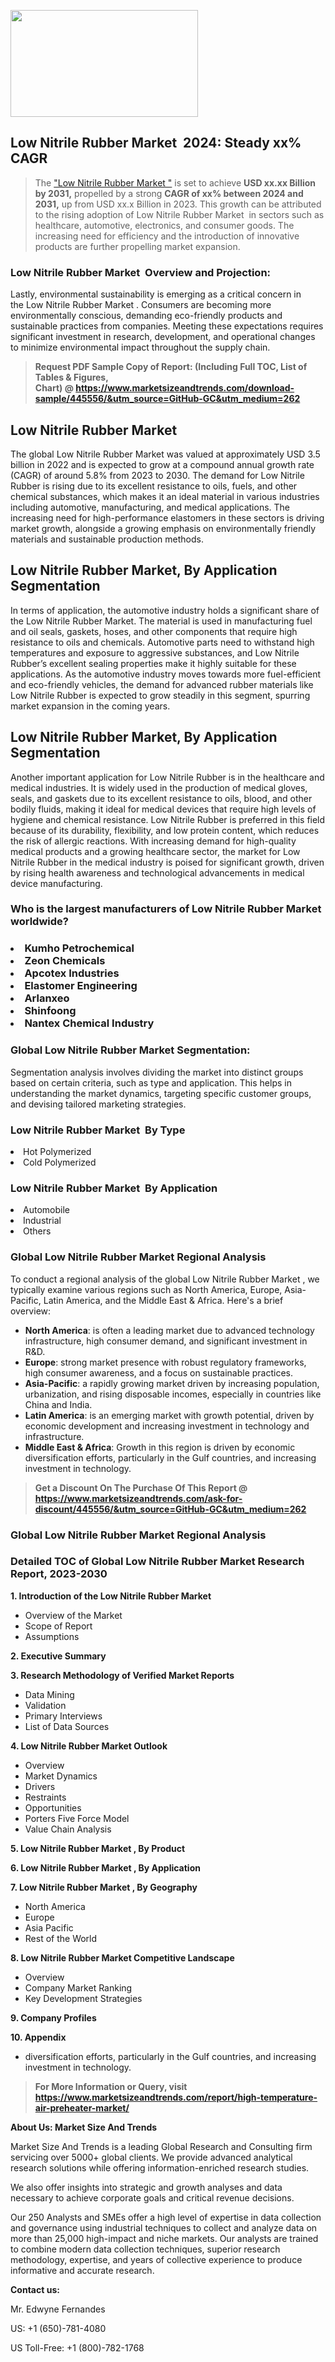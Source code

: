 <p><img class="alignnone size-medium wp-image-20088" src="https://ffe5etoiles.com/wp-content/uploads/2024/12/MST1-300x171.png" alt="" width="300" height="171" /></p><h2 id="ember46" class="ember-view reader-text-block__heading-2">Low Nitrile Rubber Market &nbsp;2024: Steady&nbsp;xx% CAGR</h2><blockquote id="ember47" class="ember-view reader-text-block__blockquote">The&nbsp;<a class="app-aware-link " href="https://www.marketsizeandtrends.com/download-sample/445556/&utm_source=GitHub-GC&utm_medium=262" target="_blank" data-test-app-aware-link="">"Low Nitrile Rubber Market "</a>&nbsp;is set to achieve&nbsp;<strong>USD&nbsp;xx.xx&nbsp;Billion by 2031,</strong>&nbsp;propelled by a strong&nbsp;<strong>CAGR of&nbsp;xx% between 2024 and 2031,</strong>&nbsp;up from USD xx.x Billion in 2023. This growth can be attributed to the rising adoption of&nbsp;Low Nitrile Rubber Market &nbsp;in sectors such as healthcare, automotive, electronics, and consumer goods. The increasing need for efficiency and the introduction of innovative products are further propelling market expansion.</blockquote><h3 id="ember48" class="ember-view reader-text-block__heading-3">Low Nitrile Rubber Market &nbsp;Overview and Projection:</h3><p id="ember49" class="ember-view reader-text-block__paragraph">Lastly, environmental sustainability is emerging as a critical concern in the&nbsp;Low Nitrile Rubber Market . Consumers are becoming more environmentally conscious, demanding eco-friendly products and sustainable practices from companies. Meeting these expectations requires significant investment in research, development, and operational changes to minimize environmental impact throughout the supply chain.</p><blockquote id="ember50" class="ember-view reader-text-block__blockquote"><strong>Request PDF Sample Copy of Report: (Including Full TOC, List of Tables &amp; Figures, Chart)&nbsp;@&nbsp;<strong><a href="https://www.marketsizeandtrends.com/download-sample/445556/&utm_source=GitHub-GC&utm_medium=262" target="_blank">https://www.marketsizeandtrends.com/download-sample/445556/&utm_source=GitHub-GC&utm_medium=262</a></strong></strong></blockquote><h3 class=""> <h2>Low Nitrile Rubber Market</h2><p>The global Low Nitrile Rubber Market was valued at approximately USD 3.5 billion in 2022 and is expected to grow at a compound annual growth rate (CAGR) of around 5.8% from 2023 to 2030. The demand for Low Nitrile Rubber is rising due to its excellent resistance to oils, fuels, and other chemical substances, which makes it an ideal material in various industries including automotive, manufacturing, and medical applications. The increasing need for high-performance elastomers in these sectors is driving market growth, alongside a growing emphasis on environmentally friendly materials and sustainable production methods.</p><h2>Low Nitrile Rubber Market, By Application Segmentation</h2><p>In terms of application, the automotive industry holds a significant share of the Low Nitrile Rubber Market. The material is used in manufacturing fuel and oil seals, gaskets, hoses, and other components that require high resistance to oils and chemicals. Automotive parts need to withstand high temperatures and exposure to aggressive substances, and Low Nitrile Rubber’s excellent sealing properties make it highly suitable for these applications. As the automotive industry moves towards more fuel-efficient and eco-friendly vehicles, the demand for advanced rubber materials like Low Nitrile Rubber is expected to grow steadily in this segment, spurring market expansion in the coming years.</p><h2>Low Nitrile Rubber Market, By Application Segmentation</h2><p>Another important application for Low Nitrile Rubber is in the healthcare and medical industries. It is widely used in the production of medical gloves, seals, and gaskets due to its excellent resistance to oils, blood, and other bodily fluids, making it ideal for medical devices that require high levels of hygiene and chemical resistance. Low Nitrile Rubber is preferred in this field because of its durability, flexibility, and low protein content, which reduces the risk of allergic reactions. With increasing demand for high-quality medical products and a growing healthcare sector, the market for Low Nitrile Rubber in the medical industry is poised for significant growth, driven by rising health awareness and technological advancements in medical device manufacturing.</p></h3><h3 id="" class="">Who is the largest manufacturers of&nbsp;Low Nitrile Rubber Market worldwide?</h3><h3 class=""></Li><Li>Kumho Petrochemical</Li><Li> Zeon Chemicals</Li><Li> Apcotex Industries</Li><Li> Elastomer Engineering</Li><Li> Arlanxeo</Li><Li> Shinfoong</Li><Li> Nantex Chemical Industry</h3><h3 id="ember53" class="ember-view reader-text-block__heading-3">Global&nbsp;Low Nitrile Rubber Market Segmentation:</h3><p id="ember54" class="ember-view reader-text-block__paragraph">Segmentation analysis involves dividing the market into distinct groups based on certain criteria, such as type and application. This helps in understanding the market dynamics, targeting specific customer groups, and devising tailored marketing strategies.</p><h3 id="" class="">Low Nitrile Rubber Market &nbsp;By Type</h3><p></Li><Li>Hot Polymerized</Li><Li> Cold Polymerized</p><h3 id="" class="">Low Nitrile Rubber Market &nbsp;By Application</h3><p class=""></Li><Li>Automobile</Li><Li> Industrial</Li><Li> Others</p><h3 id="ember62" class="ember-view reader-text-block__heading-3">Global Low Nitrile Rubber Market Regional Analysis</h3><p id="ember63" class="ember-view reader-text-block__paragraph">To conduct a regional analysis of the global Low Nitrile Rubber Market , we typically examine various regions such as North America, Europe, Asia-Pacific, Latin America, and the Middle East &amp; Africa. Here's a brief overview:</p><ul><li><strong>North America</strong>: is often a leading market due to advanced technology infrastructure, high consumer demand, and significant investment in R&amp;D.</li><li><strong>Europe</strong>: strong market presence with robust regulatory frameworks, high consumer awareness, and a focus on sustainable practices.</li><li><strong>Asia-Pacific</strong>: a rapidly growing market driven by increasing population, urbanization, and rising disposable incomes, especially in countries like China and India.</li><li><strong>Latin America</strong>: is an emerging market with growth potential, driven by economic development and increasing investment in technology and infrastructure.</li><li><strong>Middle East &amp; Africa</strong>: Growth in this region is driven by economic diversification efforts, particularly in the Gulf countries, and increasing investment in technology.</li></ul><blockquote id="ember61" class="ember-view reader-text-block__blockquote"><strong>Get a Discount On The Purchase Of This Report @ <strong><a href="https://html-cleaner.com/" target="">https://www.marketsizeandtrends.com/ask-for-discount/445556/&utm_source=GitHub-GC&utm_medium=262</a></strong></strong></blockquote><h3 id="ember62" class="ember-view reader-text-block__heading-3">Global Low Nitrile Rubber Market Regional Analysis</h3><h3 id="" class="">Detailed TOC of Global Low Nitrile Rubber Market Research Report, 2023-2030</h3><p id="" class=""><strong>1. Introduction of the Low Nitrile Rubber Market </strong></p><ul><li>Overview of the Market</li><li>Scope of Report</li><li>Assumptions</li></ul><p id="" class=""><strong>2. Executive Summary</strong></p><p id="" class=""><strong>3. Research Methodology of Verified Market Reports</strong></p><ul><li>Data Mining</li><li>Validation</li><li>Primary Interviews</li><li>List of Data Sources</li></ul><p id="" class=""><strong>4. Low Nitrile Rubber Market Outlook</strong></p><ul><li>Overview</li><li>Market Dynamics</li><li>Drivers</li><li>Restraints</li><li>Opportunities</li><li>Porters Five Force Model</li><li>Value Chain Analysis</li></ul><p id="" class=""><strong>5. Low Nitrile Rubber Market , By Product</strong></p><p id="" class=""><strong>6. Low Nitrile Rubber Market , By Application</strong></p><p id="" class=""><strong>7. Low Nitrile Rubber Market , By Geography</strong></p><ul><li>North America</li><li>Europe</li><li>Asia Pacific</li><li>Rest of the World</li></ul><p id="" class=""><strong>8. Low Nitrile Rubber Market Competitive Landscape</strong></p><ul><li>Overview</li><li>Company Market Ranking</li><li>Key Development Strategies</li></ul><p id="" class=""><strong>9. Company Profiles</strong></p><p id="" class=""><strong>10. Appendix</strong></p><ul><li>diversification efforts, particularly in the Gulf countries, and increasing investment in technology.</li></ul><blockquote id="ember65" class="ember-view reader-text-block__blockquote"><strong>For More Information or Query, visit <strong><strong><a href="https://html-cleaner.com/" target="">https://www.marketsizeandtrends.com/report/high-temperature-air-preheater-market/</a></strong></strong></strong></blockquote><p id="" class=""><strong>About Us: Market Size And Trends</strong></p><p id="" class="">Market Size And Trends is a leading Global Research and Consulting firm servicing over 5000+ global clients. We provide advanced analytical research solutions while offering information-enriched research studies.</p><p id="" class="">We also offer insights into strategic and growth analyses and data necessary to achieve corporate goals and critical revenue decisions.</p><p id="" class="">Our 250 Analysts and SMEs offer a high level of expertise in data collection and governance using industrial techniques to collect and analyze data on more than 25,000 high-impact and niche markets. Our analysts are trained to combine modern data collection techniques, superior research methodology, expertise, and years of collective experience to produce informative and accurate research.</p><p id="" class=""><strong>Contact us:</strong></p><p id="" class="">Mr. Edwyne Fernandes</p><p id="" class="">US: +1 (650)-781-4080</p><p id="" class="">US Toll-Free: +1 (800)-782-1768</p>
